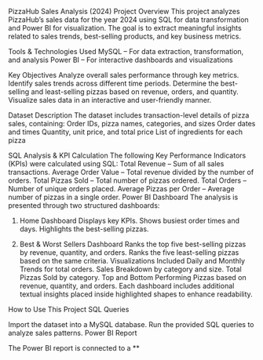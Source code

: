 PizzaHub Sales Analysis (2024)
Project Overview
This project analyzes PizzaHub’s sales data for the year 2024 using SQL for data transformation and Power BI for visualization.
The goal is to extract meaningful insights related to sales trends, best-selling products, and key business metrics.

Tools & Technologies Used
MySQL – For data extraction, transformation, and analysis
Power BI – For interactive dashboards and visualizations

Key Objectives
Analyze overall sales performance through key metrics.
Identify sales trends across different time periods.
Determine the best-selling and least-selling pizzas based on revenue, orders, and quantity.
Visualize sales data in an interactive and user-friendly manner.

Dataset Description
The dataset includes transaction-level details of pizza sales, containing:
Order IDs, pizza names, categories, and sizes
Order dates and times
Quantity, unit price, and total price
List of ingredients for each pizza

SQL Analysis & KPI Calculation
The following Key Performance Indicators (KPIs) were calculated using SQL:
Total Revenue – Sum of all sales transactions.
Average Order Value – Total revenue divided by the number of orders.
Total Pizzas Sold – Total number of pizzas ordered.
Total Orders – Number of unique orders placed.
Average Pizzas per Order – Average number of pizzas in a single order.
Power BI Dashboard
The analysis is presented through two structured dashboards:

1. Home Dashboard
Displays key KPIs.
Shows busiest order times and days.
Highlights the best-selling pizzas.

3. Best & Worst Sellers Dashboard
Ranks the top five best-selling pizzas by revenue, quantity, and orders.
Ranks the five least-selling pizzas based on the same criteria.
Visualizations Included
Daily and Monthly Trends for total orders.
Sales Breakdown by category and size.
Total Pizzas Sold by category.
Top and Bottom Performing Pizzas based on revenue, quantity, and orders.
Each dashboard includes additional textual insights placed inside highlighted shapes to enhance readability.

How to Use This Project
SQL Queries

Import the dataset into a MySQL database.
Run the provided SQL queries to analyze sales patterns.
Power BI Report

The Power BI report is connected to a **

